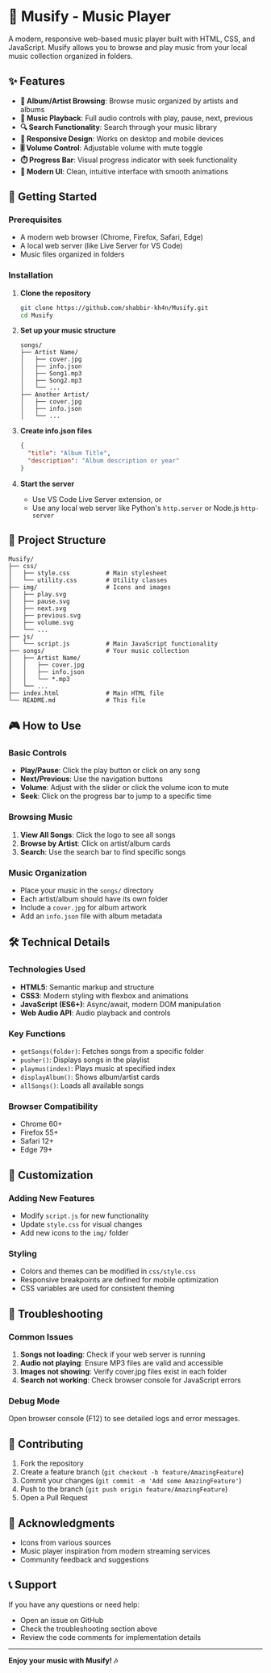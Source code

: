 # 🎵 Musify - Music Player

A modern, responsive web-based music player built with HTML, CSS, and JavaScript. Musify allows you to browse and play music from your local music collection organized in folders.

## ✨ Features

- **🎼 Album/Artist Browsing**: Browse music organized by artists and albums
- **🎵 Music Playback**: Full audio controls with play, pause, next, previous
- **🔍 Search Functionality**: Search through your music library
- **📱 Responsive Design**: Works on desktop and mobile devices
- **🎚️ Volume Control**: Adjustable volume with mute toggle
- **⏱️ Progress Bar**: Visual progress indicator with seek functionality
- **🎨 Modern UI**: Clean, intuitive interface with smooth animations

## 🚀 Getting Started

### Prerequisites

- A modern web browser (Chrome, Firefox, Safari, Edge)
- A local web server (like Live Server for VS Code)
- Music files organized in folders

### Installation

1. **Clone the repository**
   ```bash
   git clone https://github.com/shabbir-kh4n/Musify.git
   cd Musify
   ```

2. **Set up your music structure**
   ```
   songs/
   ├── Artist Name/
   │   ├── cover.jpg
   │   ├── info.json
   │   ├── Song1.mp3
   │   ├── Song2.mp3
   │   └── ...
   ├── Another Artist/
   │   ├── cover.jpg
   │   ├── info.json
   │   └── ...
   ```

3. **Create info.json files**
   ```json
   {
     "title": "Album Title",
     "description": "Album description or year"
   }
   ```

4. **Start the server**
   - Use VS Code Live Server extension, or
   - Use any local web server like Python's `http.server` or Node.js `http-server`

## 📁 Project Structure

```
Musify/
├── css/
│   ├── style.css          # Main stylesheet
│   └── utility.css        # Utility classes
├── img/                   # Icons and images
│   ├── play.svg
│   ├── pause.svg
│   ├── next.svg
│   ├── previous.svg
│   ├── volume.svg
│   └── ...
├── js/
│   └── script.js          # Main JavaScript functionality
├── songs/                 # Your music collection
│   ├── Artist Name/
│   │   ├── cover.jpg
│   │   ├── info.json
│   │   └── *.mp3
│   └── ...
├── index.html             # Main HTML file
└── README.md              # This file
```

## 🎮 How to Use

### Basic Controls
- **Play/Pause**: Click the play button or click on any song
- **Next/Previous**: Use the navigation buttons
- **Volume**: Adjust with the slider or click the volume icon to mute
- **Seek**: Click on the progress bar to jump to a specific time

### Browsing Music
1. **View All Songs**: Click the logo to see all songs
2. **Browse by Artist**: Click on artist/album cards
3. **Search**: Use the search bar to find specific songs

### Music Organization
- Place your music in the `songs/` directory
- Each artist/album should have its own folder
- Include a `cover.jpg` for album artwork
- Add an `info.json` file with album metadata

## 🛠️ Technical Details

### Technologies Used
- **HTML5**: Semantic markup and structure
- **CSS3**: Modern styling with flexbox and animations
- **JavaScript (ES6+)**: Async/await, modern DOM manipulation
- **Web Audio API**: Audio playback and controls

### Key Functions
- `getSongs(folder)`: Fetches songs from a specific folder
- `pusher()`: Displays songs in the playlist
- `playmus(index)`: Plays music at specified index
- `displayAlbum()`: Shows album/artist cards
- `allSongs()`: Loads all available songs

### Browser Compatibility
- Chrome 60+
- Firefox 55+
- Safari 12+
- Edge 79+

## 🔧 Customization

### Adding New Features
- Modify `script.js` for new functionality
- Update `style.css` for visual changes
- Add new icons to the `img/` folder

### Styling
- Colors and themes can be modified in `css/style.css`
- Responsive breakpoints are defined for mobile optimization
- CSS variables are used for consistent theming

## 🐛 Troubleshooting

### Common Issues
1. **Songs not loading**: Check if your web server is running
2. **Audio not playing**: Ensure MP3 files are valid and accessible
3. **Images not showing**: Verify cover.jpg files exist in each folder
4. **Search not working**: Check browser console for JavaScript errors

### Debug Mode
Open browser console (F12) to see detailed logs and error messages.

## 🤝 Contributing

1. Fork the repository
2. Create a feature branch (`git checkout -b feature/AmazingFeature`)
3. Commit your changes (`git commit -m 'Add some AmazingFeature'`)
4. Push to the branch (`git push origin feature/AmazingFeature`)
5. Open a Pull Request



## 🙏 Acknowledgments

- Icons from various sources
- Music player inspiration from modern streaming services
- Community feedback and suggestions

## 📞 Support

If you have any questions or need help:
- Open an issue on GitHub
- Check the troubleshooting section above
- Review the code comments for implementation details

---

**Enjoy your music with Musify! 🎶**
